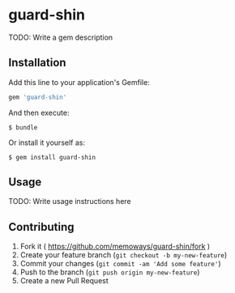 # guard-shin

TODO: Write a gem description

## Installation

Add this line to your application's Gemfile:

```ruby
gem 'guard-shin'
```

And then execute:

    $ bundle

Or install it yourself as:

    $ gem install guard-shin

## Usage

TODO: Write usage instructions here

## Contributing

1. Fork it ( https://github.com/memoways/guard-shin/fork )
2. Create your feature branch (`git checkout -b my-new-feature`)
3. Commit your changes (`git commit -am 'Add some feature'`)
4. Push to the branch (`git push origin my-new-feature`)
5. Create a new Pull Request
